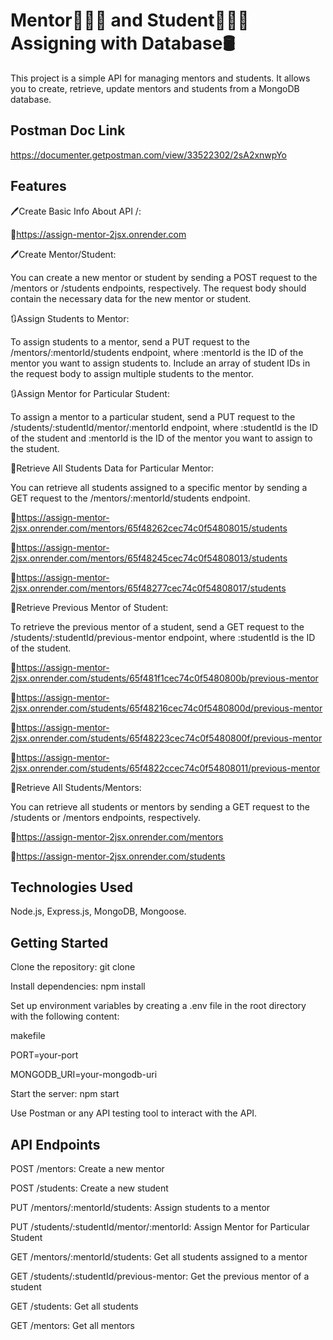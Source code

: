 # Mentor👩🏻‍💻 and Student👩🏻‍🎓 Assigning with Database🛢️
This project is a simple API for managing mentors and students. It allows you to create, retrieve, update mentors and students from a MongoDB database.
## Postman Doc Link
https://documenter.getpostman.com/view/33522302/2sA2xnwpYo
## Features
🖊️Create Basic Info About API /:

🔗https://assign-mentor-2jsx.onrender.com

🖊️Create Mentor/Student:

You can create a new mentor or student by sending a POST request to the /mentors or /students endpoints, respectively. The request body should contain the necessary data for the new mentor or student.

🔃Assign Students to Mentor:

To assign students to a mentor, send a PUT request to the /mentors/:mentorId/students endpoint, where :mentorId is the ID of the mentor you want to assign students to. Include an array of student IDs in the request body to assign multiple students to the mentor.

🔃Assign Mentor for Particular Student:

To assign a mentor to a particular student, send a PUT request to the /students/:studentId/mentor/:mentorId endpoint, where :studentId is the ID of the student and :mentorId is the ID of the mentor you want to assign to the student.

📖Retrieve All Students Data for Particular Mentor:

You can retrieve all students assigned to a specific mentor by sending a GET request to the /mentors/:mentorId/students endpoint.

🔗https://assign-mentor-2jsx.onrender.com/mentors/65f48262cec74c0f54808015/students

🔗https://assign-mentor-2jsx.onrender.com/mentors/65f48245cec74c0f54808013/students

🔗https://assign-mentor-2jsx.onrender.com/mentors/65f48277cec74c0f54808017/students

📖Retrieve Previous Mentor of Student:

To retrieve the previous mentor of a student, send a GET request to the /students/:studentId/previous-mentor endpoint, where :studentId is the ID of the student.

🔗https://assign-mentor-2jsx.onrender.com/students/65f481f1cec74c0f5480800b/previous-mentor

🔗https://assign-mentor-2jsx.onrender.com/students/65f48216cec74c0f5480800d/previous-mentor

🔗https://assign-mentor-2jsx.onrender.com/students/65f48223cec74c0f5480800f/previous-mentor

🔗https://assign-mentor-2jsx.onrender.com/students/65f4822ccec74c0f54808011/previous-mentor

📖Retrieve All Students/Mentors:

You can retrieve all students or mentors by sending a GET request to the /students or /mentors endpoints, respectively.

🔗https://assign-mentor-2jsx.onrender.com/mentors

🔗https://assign-mentor-2jsx.onrender.com/students
## Technologies Used
Node.js, 
Express.js, 
MongoDB, 
Mongoose.
## Getting Started
Clone the repository: git clone <repository-url>

Install dependencies: npm install

Set up environment variables by creating a .env file in the root directory with the following content:

makefile

PORT=your-port

MONGODB_URI=your-mongodb-uri

Start the server: npm start

Use Postman or any API testing tool to interact with the API.
## API Endpoints
POST /mentors: Create a new mentor

POST /students: Create a new student

PUT /mentors/:mentorId/students: Assign students to a mentor

PUT /students/:studentId/mentor/:mentorId: Assign Mentor for Particular Student

GET /mentors/:mentorId/students: Get all students assigned to a mentor

GET /students/:studentId/previous-mentor: Get the previous mentor of a student

GET /students: Get all students

GET /mentors: Get all mentors






